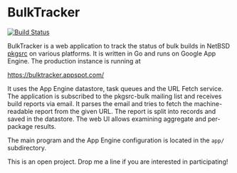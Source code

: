 # BulkTracker

[![Build Status](https://travis-ci.org/bsiegert/BulkTracker.svg?branch=master)](https://travis-ci.org/bsiegert/BulkTracker)

BulkTracker is a web application to track the status of bulk builds in NetBSD 
[pkgsrc](http://www.pkgsrc.org) on various platforms. It is written in Go and
runs on Google App Engine. The production instance is running at

https://bulktracker.appspot.com/

It uses the App Engine datastore, task queues and the URL Fetch service.
The application is subscribed to the pkgsrc-bulk mailing list and receives
build reports via email. It parses the email and tries to fetch the machine-readable
report from the given URL. The report is split into records and saved in the
datastore. The web UI allows examining aggregate and per-package results.

The main program and the App Engine configuration is located in the `app/`
subdirectory.

This is an open project. Drop me a line if you are interested in participating!
